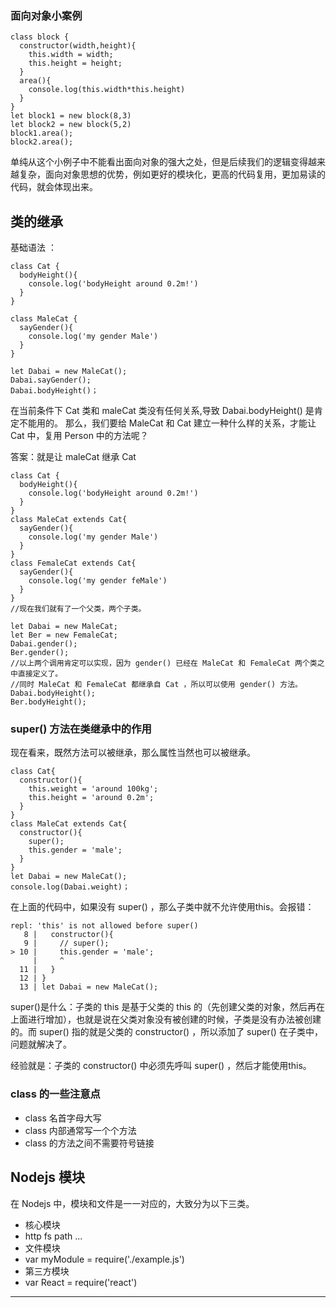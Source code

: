 ### 面向对象小案例


```
class block {
  constructor(width,height){
    this.width = width;
    this.height = height;
  }
  area(){
    console.log(this.width*this.height)
  }
}
let block1 = new block(8,3)
let block2 = new block(5,2)
block1.area();
block2.area();
```

单纯从这个小例子中不能看出面向对象的强大之处，但是后续我们的逻辑变得越来越复杂，面向对象思想的优势，例如更好的模块化，更高的代码复用，更加易读的代码，就会体现出来。


## 类的继承


基础语法 ：

```
class Cat {
  bodyHeight(){
    console.log('bodyHeight around 0.2m!')
  }
}
```

```
class MaleCat {
  sayGender(){
    console.log('my gender Male')
  }
}
```

```
let Dabai = new MaleCat();
Dabai.sayGender();
Dabai.bodyHeight()；
```

在当前条件下 Cat 类和 maleCat 类没有任何关系,导致 Dabai.bodyHeight() 是肯定不能用的。 那么，我们要给 MaleCat 和 Cat 建立一种什么样的关系，才能让 Cat 中，复用 Person 中的方法呢？

答案：就是让 maleCat 继承 Cat

```
class Cat {
  bodyHeight(){
    console.log('bodyHeight around 0.2m!')
  }
}
class MaleCat extends Cat{
  sayGender(){
    console.log('my gender Male')
  }
}
class FemaleCat extends Cat{
  sayGender(){
    console.log('my gender feMale')
  }
}
//现在我们就有了一个父类，两个子类。

let Dabai = new MaleCat;
let Ber = new FemaleCat;
Dabai.gender();
Ber.gender();
//以上两个调用肯定可以实现，因为 gender() 已经在 MaleCat 和 FemaleCat 两个类之中直接定义了。
//同时 MaleCat 和 FemaleCat 都继承自 Cat ，所以可以使用 gender() 方法。
Dabai.bodyHeight();
Ber.bodyHeight();
```

### super() 方法在类继承中的作用

现在看来，既然方法可以被继承，那么属性当然也可以被继承。

```
class Cat{
  constructor(){
    this.weight = 'around 100kg';
    this.height = 'around 0.2m';
  }
}
class MaleCat extends Cat{
  constructor(){
    super();
    this.gender = 'male';
  }
}
let Dabai = new MaleCat();
console.log(Dabai.weight)；
```
在上面的代码中，如果没有 super() ，那么子类中就不允许使用this。会报错：
```
repl: 'this' is not allowed before super()
   8 |   constructor(){
   9 |     // super();
> 10 |     this.gender = 'male';
     |     ^
  11 |   }
  12 | }
  13 | let Dabai = new MaleCat();
  ```

super()是什么：子类的 this 是基于父类的 this 的（先创建父类的对象，然后再在上面进行增加），也就是说在父类对象没有被创建的时候，子类是没有办法被创建的。而 super() 指的就是父类的 constructor() ，所以添加了 super() 在子类中，问题就解决了。

经验就是：子类的 constructor() 中必须先呼叫 super() ，然后才能使用this。


### class 的一些注意点

- class 名首字母大写
- class 内部通常写一个个方法
- class 的方法之间不需要符号链接


## Nodejs 模块

在 Nodejs 中，模块和文件是一一对应的，大致分为以下三类。

- 核心模块
 - http  fs  path  ...
- 文件模块
 - var myModule = require('./example.js')
- 第三方模块
 - var React = require('react')



-----
